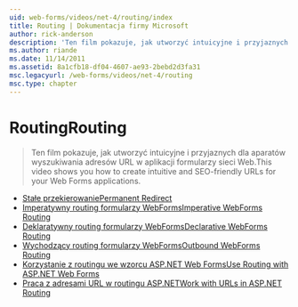 ```yaml
---
uid: web-forms/videos/net-4/routing/index
title: Routing | Dokumentacja firmy Microsoft
author: rick-anderson
description: 'Ten film pokazuje, jak utworzyć intuicyjne i przyjaznych dla aparatów wyszukiwania adresów URL w aplikacji formularzy sieci Web.'
ms.author: riande
ms.date: 11/14/2011
ms.assetid: 8a1cfb18-df04-4607-ae93-2bebd2d3fa31
msc.legacyurl: /web-forms/videos/net-4/routing
msc.type: chapter
---
```

<a name="routing"></a><span data-ttu-id="58734-103">Routing</span><span class="sxs-lookup"><span data-stu-id="58734-103">Routing</span></span>
====================
> <span data-ttu-id="58734-104">Ten film pokazuje, jak utworzyć intuicyjne i przyjaznych dla aparatów wyszukiwania adresów URL w aplikacji formularzy sieci Web.</span><span class="sxs-lookup"><span data-stu-id="58734-104">This video shows you how to create intuitive and SEO-friendly URLs for your Web Forms applications.</span></span>


- [<span data-ttu-id="58734-105">Stałe przekierowanie</span><span class="sxs-lookup"><span data-stu-id="58734-105">Permanent Redirect</span></span>](aspnet-4-quick-hit-permanent-redirect.md)
- [<span data-ttu-id="58734-106">Imperatywny routing formularzy WebForms</span><span class="sxs-lookup"><span data-stu-id="58734-106">Imperative WebForms Routing</span></span>](aspnet-4-quick-hit-imperative-webforms-routing.md)
- [<span data-ttu-id="58734-107">Deklaratywny routing formularzy WebForms</span><span class="sxs-lookup"><span data-stu-id="58734-107">Declarative WebForms Routing</span></span>](aspnet-4-quick-hit-declarative-webforms-routing.md)
- [<span data-ttu-id="58734-108">Wychodzący routing formularzy WebForms</span><span class="sxs-lookup"><span data-stu-id="58734-108">Outbound WebForms Routing</span></span>](aspnet-4-quick-hit-outbound-webforms-routing.md)
- [<span data-ttu-id="58734-109">Korzystanie z routingu we wzorcu ASP.NET Web Forms</span><span class="sxs-lookup"><span data-stu-id="58734-109">Use Routing with ASP.NET Web Forms</span></span>](how-do-i-use-routing-with-aspnet-web-forms.md)
- [<span data-ttu-id="58734-110">Praca z adresami URL w routingu ASP.NET</span><span class="sxs-lookup"><span data-stu-id="58734-110">Work with URLs in ASP.NET Routing</span></span>](how-do-i-work-with-urls-in-aspnet-routing.md)
